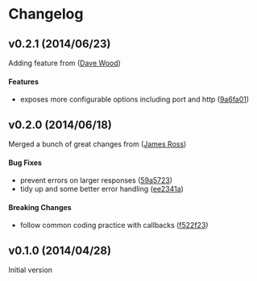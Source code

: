 # Changelog

## v0.2.1 (2014/06/23)

Adding feature from ([Dave Wood](https://github.com/Codesleuth))

#### Features
* exposes more configurable options including port and http ([9a6fa01](https://github.com/Codesleuth/nodejs-pointdns/commit/9a6fa016a3e9b86f9118f3659a2b919aeda725c4))

## v0.2.0 (2014/06/18)

Merged a bunch of great changes from ([James Ross](https://github.com/CherryJimbo))

#### Bug Fixes
* prevent errors on larger responses ([59a5723](https://github.com/nodecraft/nodejs-pointdns/commit/59a5723aaa920036a44f24739c816bf937bac03d))
* tidy up and some better error handling ([ee2341a](https://github.com/nodecraft/nodejs-pointdns/commit/ee2341a79b34b24df10abedef798e2cd7d891bb3))

#### Breaking Changes
* follow common coding practice with callbacks ([f522f23](https://github.com/nodecraft/nodejs-pointdns/commit/f522f2358a7041592bec4b33bc105ecc2be002ab))

## v0.1.0 (2014/04/28)

Initial version
